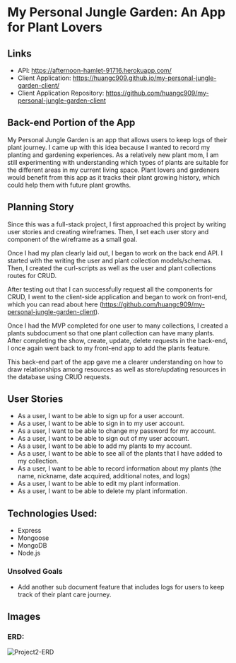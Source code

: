 # My Personal Jungle Garden: An App for Plant Lovers

## Links
- API: https://afternoon-hamlet-91716.herokuapp.com/
- Client Application: https://huangc909.github.io/my-personal-jungle-garden-client/
- Client Application Repository: https://github.com/huangc909/my-personal-jungle-garden-client



## Back-end Portion of the App

My Personal Jungle Garden is an app that allows users to keep logs of their plant journey. I came up with this idea because I wanted to record my planting and gardening experiences. As a relatively new plant mom, I am still experimenting with understanding which types of plants are suitable for the different areas in my current living space. Plant lovers and gardeners would benefit from this app as it tracks their plant growing history, which could help them with future plant growths.


## Planning Story

Since this was a full-stack project, I first approached this project by writing user stories and creating wireframes. Then, I set each user story and component of the wireframe as a small goal.

Once I had my plan clearly laid out, I began to work on the back end API. I started with the writing the user and plant collection models/schemas. Then, I created the curl-scripts as well as the user and plant collections routes for CRUD.

After testing out that I can successfully request all the components for CRUD, I went to the client-side application and began to work on front-end, which you can read about here (https://github.com/huangc909/my-personal-jungle-garden-client).

Once I had the MVP completed for one user to many collections, I created a plants subdocument so that one plant collection can have many plants. After completing the show, create, update, delete requests in the back-end, I once again went back to my front-end app to add the plants feature.

This back-end part of the app gave me a clearer understanding on how to draw relationships among resources as well as store/updating resources in the database using CRUD requests.


## User Stories

- As a user, I want to be able to sign up for a user account.
- As a user, I want to be able to sign in to my user account.
- As a user, I want to be able to change my password for my account.
- As a user, I want to be able to sign out of my user account.
- As a user, I want to be able to add my plants to my account.
- As a user, I want to be able to see all of the plants that I have added to my collection.
- As a user, I want to be able to record information about my plants (the name, nickname, date acquired, additional notes, and logs)
- As a user, I want to be able to edit my plant information.
- As a user, I want to be able to delete my plant information.


## Technologies Used:

- Express
- Mongoose
- MongoDB
- Node.js


### Unsolved Goals

- Add another sub document feature that includes logs for users to keep track of their plant care journey.

## Images
### ERD:

![Project2-ERD](https://user-images.githubusercontent.com/53062479/86547712-e07a2900-bf07-11ea-9412-72062629f7e0.jpg)

